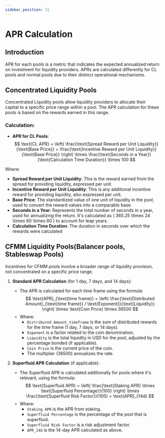 ```yaml
---
sidebar_position: 11
---
```


# APR Calculation

## Introduction
APR for each pools is a metric that indicates the expected annualized return on investment for liquidity providers. APRs are calculated differently for CL pools and normal pools due to their distinct operational mechanisms.

## Concentrated Liquidity Pools
Concentrated Liquidity pools allow liquidity providers to allocate their capital to a specific price range within a pool. The APR calculation for these pools is based on the rewards earned in this range.



### Calculation:
- **APR for CL Pools**: 
  $$
  \text{CL APR} = \left( \frac{\text{Spread Reward per Unit Liquidity}}{\text{Base Price}} + \frac{\text{Incentive Reward per Unit Liquidity}}{\text{Base Price}} \right) \times \frac{\text{Seconds in a Year}}{\text{Calculation Time Duration}} \times 100
  $$

Where:
- **Spread Reward per Unit Liquidity**: This is the reward earned from the spread for providing liquidity, expressed per unit.
- **Incentive Reward per Unit Liquidity**: This is any additional incentive reward for providing liquidity, also expressed per unit.
- **Base Price**: The standardized value of one unit of liquidity in the pool, used to convert the reward values into a comparable base.
- **Seconds in a Year**: Represents the total number of seconds in a year, used for annualizing the return. It's calculated as \( 365.25 \times 24 \times 60 \times 60 \) to account for leap years.
- **Calculation Time Duration**: The duration in seconds over which the rewards were calculated 

## CFMM Liquidity Pools(Balancer pools, Stableswap Pools)
Incentives for CFMM pools involve a broader range of liquidity provision, not concentrated on a specific price range.


1. **Standard APR Calculation** (for 1 day, 7 days, and 14 days):
   - The APR is calculated for each time frame using the formula:
     $$
     \text{APR}_{\text{time frame}} = \left( \frac{\text{Distributed Amount}_{\text{time frame}} / \text{Exponent}}{\text{Liquidity}} \right) \times \text{Coin Price} \times 36500
     $$
   - Where:
     - `Distribured Amount_timeframe` is the sum of distributed rewards for the time frame (1 day, 7 days, or 14 days).
     - `Exponent` is a factor related to the coin denomination.
     - `Liquidity` is the total liquidity in USD for the pool, adjusted by the percentage bonded (if applicable).
     - `Coin Price` is the current price of the coin.
     - The multiplier \(36500\) annualizes the rate.

2. **Superfluid APR Calculation** (if applicable):
   - The Superfluid APR is calculated additionally for pools where it's relevant, using the formula:
     $$
     \text{Superfluid APR} = \left( \frac{\text{Staking APR} \times \text{Superfluid Percentage}}{100} \right) \times \frac{\text{Superfluid Risk Factor}}{100} + \text{APR}_{14d}
     $$
   - Where:
     - `Staking APR` is the APR from staking.
     - `Superfluid Percentage` is the percentage of the pool that is superfluid.
     - `Superfluid Risk Factor` is a risk adjustment factor.
     - `APR_14d` is the 14-day APR calculated as above.
